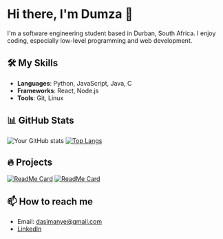 # Hi there, I'm Dumza 👋

I'm a software engineering student based in Durban, South Africa. I enjoy coding, especially low-level programming and web development.

## 🛠️ My Skills

- **Languages**: Python, JavaScript, Java, C
- **Frameworks**: React, Node.js
- **Tools**: Git, Linux

## 📊 GitHub Stats

![Your GitHub stats](https://github-readme-stats.vercel.app/api?username=adudumayo&show_icons=true&theme=radical)
[![Top Langs](https://github-readme-stats.vercel.app/api/top-langs/?username=adudumayo&layout=compact&theme=radical)](https://github.com/adudumayo/github-readme-stats)

## 🔥 Projects

[![ReadMe Card](https://github-readme-stats.vercel.app/api/pin/?username=adudumayo&repo=taskArena&theme=radical)](https://github.com/adudumayo/taskArena)
[![ReadMe Card](https://github-readme-stats.vercel.app/api/pin/?username=adudumayo&repo=bash_scripts&theme=radical)](https://github.com/adudumayo/bash_scripts)

## 📫 How to reach me

- Email: dasimanye@gmail.com
- [LinkedIn](https://www.linkedin.com/in/asimanye-dudumayo-879a3a16a)
